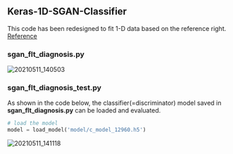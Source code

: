 ## Keras-1D-SGAN-Classifier

This code has been redesigned to fit 1-D data based on the reference right.  [Reference](https://machinelearningmastery.com/semi-supervised-generative-adversarial-network/)

### sgan_flt_diagnosis.py

![20210511_140503](https://user-images.githubusercontent.com/71545160/117762152-8f437000-b263-11eb-9641-fc8e162e4929.png)

### sgan_flt_diagnosis_test.py

As shown in the code below, the classifier(=discriminator) model saved in **sgan_flt_diagnosis.py** can be loaded and evaluated.

```python
# load the model
model = load_model('model/c_model_12960.h5')
```

![20210511_141118](https://user-images.githubusercontent.com/71545160/117762159-8fdc0680-b263-11eb-9a04-4352749ebe85.png)
